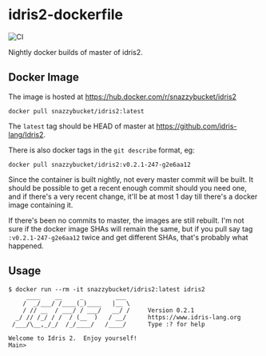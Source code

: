 # idris2-dockerfile

![CI](https://github.com/alexhumphreys/idris2-dockerfile/workflows/Docker%20Image%20CI/badge.svg?branch=master&event=push)

Nightly docker builds of master of idris2.

## Docker Image

The image is hosted at https://hub.docker.com/r/snazzybucket/idris2

```
docker pull snazzybucket/idris2:latest
```

The `latest` tag should be HEAD of master at https://github.com/idris-lang/Idris2.

There is also docker tags in the `git describe` format, eg:

```
docker pull snazzybucket/idris2:v0.2.1-247-g2e6aa12
```

Since the container is built nightly, not every master commit will be built. It should be possible to get a recent enough commit should you need one, and if there's a very recent change, it'll be at most 1 day till there's a docker image containing it.

If there's been no commits to master, the images are still rebuilt. I'm not sure if the docker image SHAs will remain the same, but if you pull say tag `:v0.2.1-247-g2e6aa12` twice and get different SHAs, that's probably what happened.

## Usage

```
$ docker run --rm -it snazzybucket/idris2:latest idris2
     ____    __     _         ___
    /  _/___/ /____(_)____   |__ \
    / // __  / ___/ / ___/   __/ /     Version 0.2.1
  _/ // /_/ / /  / (__  )   / __/      https://www.idris-lang.org
 /___/\__,_/_/  /_/____/   /____/      Type :? for help

Welcome to Idris 2.  Enjoy yourself!
Main>
```
